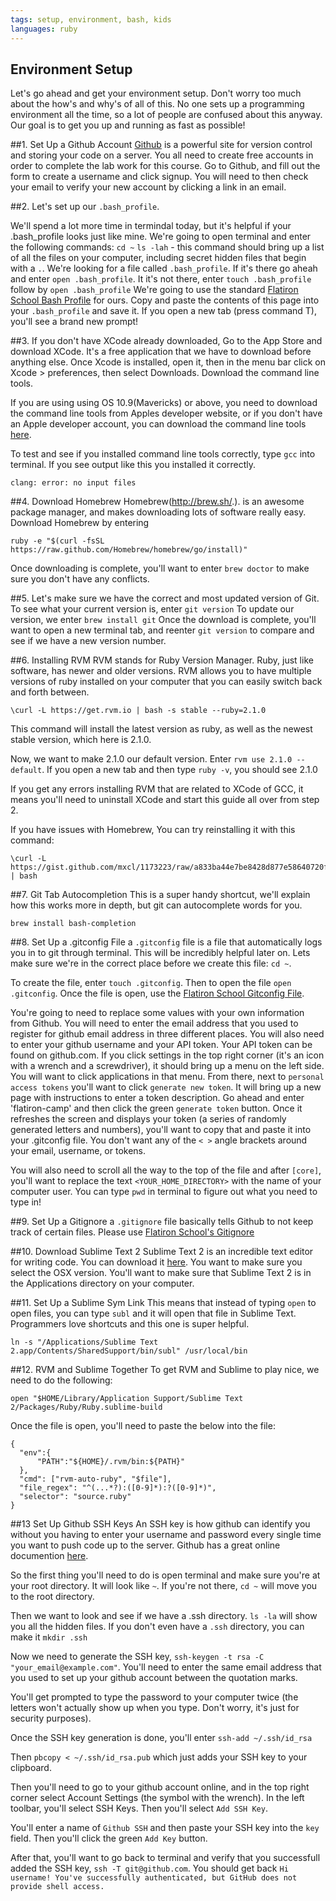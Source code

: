 ```yaml
---
tags: setup, environment, bash, kids
languages: ruby
---
```


## Environment Setup

Let's go ahead and get your environment setup. Don't worry too much about the how's and why's of all of this. No one sets up a programming environment all the time, so a lot of people are confused about this anyway. Our goal is to get you up and running as fast as possible!

##1. Set Up a Github Account
[Github](http:s//github.com) is a powerful site for version control and storing your code on a server. You all need to create free accounts in order to complete the lab work for this course. Go to Github, and fill out the form to create a username and click signup. You will need to then check your email to verify your new account by clicking a link in an email.

##2. Let's set up our `.bash_profile`. 

We'll spend a lot more time in termindal today, but it's helpful if your .bash_profile looks just like mine. We're going to open terminal and enter the following commands:
`cd ~`
`ls -lah` - this command should bring up a list of all the files on your computer, including secret hidden files that begin with a `.`. We're looking for a file called `.bash_profile`. 
If it's there go aheah and enter `open .bash_profile`. 
It it's not there, enter `touch .bash_profile` follow by `open .bash_profile`
We're going to use the standard [Flatiron School Bash Profile](https://github.com/flatiron-school/dotfiles/blob/master/bash_profile) for ours. Copy and paste the contents of this page into your `.bash_profile` and save it. If you open a new tab (press command T), you'll see a brand new prompt!

##3. If you don't have XCode already downloaded, Go to the App Store and download XCode. It's a free application that we have to download before anything else. Once Xcode is installed, open it, then in the menu bar click on Xcode > preferences, then select Downloads. Download the command line tools. 

If you are using using OS 10.9(Mavericks) or above, you need to download the command line tools from Apples developer website, or if you don't have an Apple developer account, you can download the command line tools [here](http://flatiron-school.s3.amazonaws.com/software/command_line_tools_os_x_mavericks_for_xcode__late_october_2013.dmg).

To test and see if you installed command line tools correctly, type `gcc` into terminal.
If you see output like this you installed it correctly.
 ```
clang: error: no input files
```

##4. Download Homebrew 
Homebrew(http://brew.sh/.). is an awesome package manager, and makes downloading lots of software really easy. Download Homebrew by entering 
```
ruby -e "$(curl -fsSL https://raw.github.com/Homebrew/homebrew/go/install)"
```
Once downloading is complete, you'll want to enter `brew doctor` to make sure you don't have any conflicts.

##5. Let's make sure we have the correct and most updated version of Git.
To see what your current version is, enter `git version`
To update our version, we enter `brew install git`
Once the download is complete, you'll want to open a new terminal tab, and reenter `git version` to compare and see if we have a new version number.

##6. Installing RVM
RVM stands for Ruby Version Manager. Ruby, just like software, has newer and older versions. RVM allows you to have multiple versions of ruby installed on your computer that you can easily switch back and forth between. 

```
\curl -L https://get.rvm.io | bash -s stable --ruby=2.1.0
```

This command will install the latest version as ruby, as well as the newest stable version, which here is 2.1.0.

Now, we want to make 2.1.0 our default version. Enter `rvm use 2.1.0 --default`. If you open a new tab and then type `ruby -v`, you should see 2.1.0

If you get any errors installing RVM that are related to XCode of GCC, it means you'll need to uninstall XCode and start this guide all over from step 2.

If you have issues with Homebrew, You can try reinstalling it with this command:
```
\curl -L https://gist.github.com/mxcl/1173223/raw/a833ba44e7be8428d877e58640720ff43c59dbad/uninstall_homebrew.sh | bash
```

##7. Git Tab Autocompletion
This is a super handy shortcut, we'll explain how this works more in depth, but git can autocomplete words for you. 
```
brew install bash-completion
```

##8. Set Up a .gitconfig File
a `.gitconfig` file is a file that automatically logs you in to git through terminal. This will be incredibly helpful later on. Lets make sure we're in the correct place before we create this file:
`cd ~`. 

To create the file, enter `touch .gitconfig`. Then to open the file `open .gitconfig`. Once the file is open, use the [Flatiron School Gitconfig File](https://github.com/flatiron-school/dotfiles/blob/master/gitconfig).

You're going to need to replace some values with your own information from Github. You will need to enter the email address that you used to register for github email address in three different places. You will also need to enter your github username and your API token. Your API token can be found on github.com. If you click settings in the top right corner (it's an icon with a wrench and a screwdriver), it should bring up a menu on the left side. You will want to click applications in that menu. From there, next to `personal access tokens` you'll want to click `generate new token`. It will bring up a new page with instructions to enter a token description. Go ahead and enter 'flatiron-camp' and then click the green `generate token` button. Once it refreshes the screen and displays your token (a series of randomly generated letters and numbers), you'll want to copy that and paste it into your .gitconfig file. You don't want any of the `< >` angle brackets around your email, username, or tokens.

You will also need to scroll all the way to the top of the file and after `[core]`, you'll want to replace the text `<YOUR_HOME_DIRECTORY>` with the name of your computer user. You can type `pwd` in terminal to figure out what you need to type in!

##9. Set Up a Gitignore
a `.gitignore` file basically tells Github to not keep track of certain files. Please use [Flatiron School's Gitignore](https://github.com/flatiron-school/dotfiles/blob/master/gitignore)


##10. Download Sublime Text 2
Sublime Text 2 is an incredible text editor for writing code. You can download it [here](http://www.sublimetext.com/2). You want to make sure you select the OSX version. You'll want to make sure that Sublime Text 2 is in the Applications directory on your computer.

##11. Set Up a Sublime Sym Link
This means that instead of typing `open` to open files, you can type `subl` and it will open that file in Sublime Text. Programmers love shortcuts and this one is super helpful.
```
ln -s "/Applications/Sublime Text 2.app/Contents/SharedSupport/bin/subl" /usr/local/bin
```

##12. RVM and Sublime Together
To get RVM and Sublime to play nice, we need to do the following:
```
open "$HOME/Library/Application Support/Sublime Text 2/Packages/Ruby/Ruby.sublime-build
```
Once the file is open, you'll need to paste the below into the file:
```
{
  "env":{
      "PATH":"${HOME}/.rvm/bin:${PATH}"
  },
  "cmd": ["rvm-auto-ruby", "$file"],
  "file_regex": "^(...*?):([0-9]*):?([0-9]*)",
  "selector": "source.ruby"
} 
```

##13 Set Up Github SSH Keys
An SSH key is how github can identify you without you having to enter your username and password every single time you want to push code up to the server. Github has a great online documention [here](https://help.github.com/articles/generating-ssh-keys). 

So the first thing you'll need to do is open terminal and make sure you're at your root directory. It will look like `~`. If you're not there, `cd ~` will move you to the root directory.

Then we want to look and see if we have a .ssh directory. `ls -la` will show you all the hidden files. If you don't even have a `.ssh` directory, you can make it `mkdir .ssh`

Now we need to generate the SSH key, `ssh-keygen -t rsa -C "your_email@example.com"`. You'll need to enter the same email address that you used to set up your github account between the quotation marks.

You'll get prompted to type the password to your computer twice (the letters won't actually show up when you type. Don't worry, it's just for security purposes).

Once the SSH key generation is done, you'll enter `ssh-add ~/.ssh/id_rsa`

Then `pbcopy < ~/.ssh/id_rsa.pub` which just adds your SSH key to your clipboard.

Then you'll need to go to your github account online, and in the top right corner select Account Settings (the symbol with the wrench). In the left toolbar, you'll select SSH Keys. Then you'll select `Add SSH Key`.

You'll enter a name of `Github SSH` and then paste your SSH key into the `key` field. Then you'll click the green `Add Key` button.

After that, you'll want to go back to terminal and verify that you successfull added the SSH key, `ssh -T git@github.com`. You should get back `Hi username! You've successfully authenticated, but GitHub does not provide shell access.`





